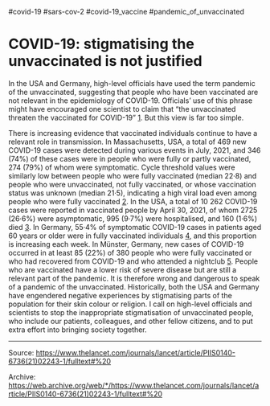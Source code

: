 #covid-19 #sars-cov-2 #covid-19_vaccine #pandemic_of_unvaccinated

# COVID-19: stigmatising the unvaccinated is not justified
In the USA and Germany, high-level officials have used the term pandemic of the unvaccinated, suggesting that people who have been vaccinated are not relevant in the epidemiology of COVID-19. Officials’ use of this phrase might have encouraged one scientist to claim that “the unvaccinated threaten the vaccinated for COVID-19” [1](https://www.thelancet.com/journals/lancet/article/PIIS0140-6736(21)02243-1/fulltext#bib1). But this view is far too simple.

There is increasing evidence that vaccinated individuals continue to have a relevant role in transmission. In Massachusetts, USA, a total of 469 new COVID-19 cases were detected during various events in July, 2021, and 346 (74%) of these cases were in people who were fully or partly vaccinated, 274 (79%) of whom were symptomatic. Cycle threshold values were similarly low between people who were fully vaccinated (median 22·8) and people who were unvaccinated, not fully vaccinated, or whose vaccination status was unknown (median 21·5), indicating a high viral load even among people who were fully vaccinated [2](https://www.thelancet.com/journals/lancet/article/PIIS0140-6736(21)02243-1/fulltext#bib2). In the USA, a total of 10 262 COVID-19 cases were reported in vaccinated people by April 30, 2021, of whom 2725 (26·6%) were asymptomatic, 995 (9·7%) were hospitalised, and 160 (1·6%) died [3](https://www.thelancet.com/journals/lancet/article/PIIS0140-6736(21)02243-1/fulltext#bib3). In Germany, 55·4% of symptomatic COVID-19 cases in patients aged 60 years or older were in fully vaccinated individuals [4](https://www.thelancet.com/journals/lancet/article/PIIS0140-6736(21)02243-1/fulltext#bib4), and this proportion is increasing each week. In Münster, Germany, new cases of COVID-19 occurred in at least 85 (22%) of 380 people who were fully vaccinated or who had recovered from COVID-19 and who attended a nightclub [5](https://www.thelancet.com/journals/lancet/article/PIIS0140-6736(21)02243-1/fulltext#bib5).  People who are vaccinated have a lower risk of severe disease but are still a relevant part of the pandemic. It is therefore wrong and dangerous to speak of a pandemic of the unvaccinated. Historically, both the USA and Germany have engendered negative experiences by stigmatising parts of the population for their skin colour or religion. I call on high-level officials and scientists to stop the inappropriate stigmatisation of unvaccinated people, who include our patients, colleagues, and other fellow citizens, and to put extra effort into bringing society together.

---

Source: https://www.thelancet.com/journals/lancet/article/PIIS0140-6736(21)02243-1/fulltext#%20

Archive: https://web.archive.org/web/*/https://www.thelancet.com/journals/lancet/article/PIIS0140-6736(21)02243-1/fulltext#%20